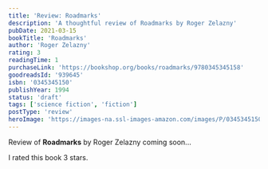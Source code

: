 ```yaml
---
title: 'Review: Roadmarks'
description: 'A thoughtful review of Roadmarks by Roger Zelazny'
pubDate: 2021-03-15
bookTitle: 'Roadmarks'
author: 'Roger Zelazny'
rating: 3
readingTime: 1
purchaseLink: 'https://bookshop.org/books/roadmarks/9780345345158'
goodreadsId: '939645'
isbn: '0345345150'
publishYear: 1994
status: 'draft'
tags: ['science fiction', 'fiction']
postType: 'review'
heroImage: 'https://images-na.ssl-images-amazon.com/images/P/0345345150.01.L.jpg'
---
```


Review of **Roadmarks** by Roger Zelazny coming soon...

I rated this book 3 stars.